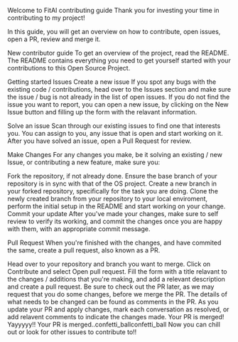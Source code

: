 Welcome to FitAI contributing guide Thank you for investing your time in contributing to my project!

In this guide, you will get an overview on how to contribute, open issues, open a PR, review and merge it.

New contributor guide To get an overview of the project, read the README. The README contains everything you need to get yourself started with your contributions to this Open Source Project.

Getting started Issues Create a new issue If you spot any bugs with the existing code / contributions, head over to the Issues section and make sure the issue / bug is not already in the list of open issues. If you do not find the issue you want to report, you can open a new issue, by clicking on the New Issue button and filling up the form with the relavant information.

Solve an issue Scan through our existing issues to find one that interests you. You can assign to you, any issue that is open and start working on it. After you have solved an issue, open a Pull Request for review.

Make Changes For any changes you make, be it solving an existing / new Issue, or contributing a new feature, make sure you:

Fork the repository, if not already done. Ensure the base branch of your repository is in sync with that of the OS project. Create a new branch in your forked repository, specifically for the task you are doing. Clone the newly created branch from your repository to your local enviroment, perform the initial setup in the README and start working on your change. Commit your update After you've made your changes, make sure to self review to verify its working, and commit the changes once you are happy with them, with an appropriate commit message.

Pull Request When you're finished with the changes, and have commited the same, create a pull request, also known as a PR.

Head over to your repository and branch you want to merge. Click on Contribute and select Open pull request. Fill the form with a title relavant to the changes / additions that you're making, and add a relevant description and create a pull request. Be sure to check out the PR later, as we may request that you do some changes, before we merge the PR. The details of what needs to be changed can be found as comments in the PR. As you update your PR and apply changes, mark each conversation as resolved, or add relavent comments to indicate the changes made. Your PR is merged! Yayyyyy!! Your PR is merged..confetti_ballconfetti_ball Now you can chill out or look for other issues to contribute to!!
